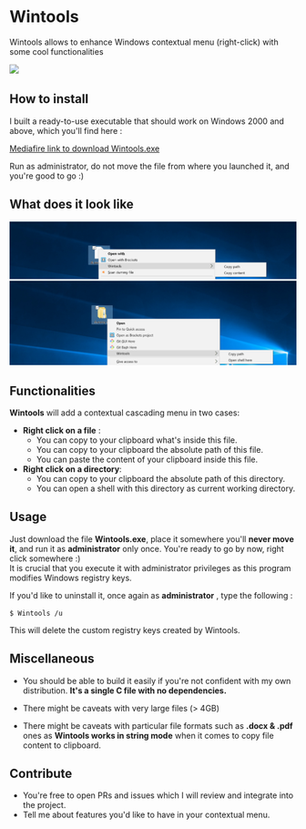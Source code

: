 
# Wintools
Wintools allows to enhance Windows contextual menu (right-click) with some cool functionalities

<img src="examples/showcase.gif" />

## How to install

I built a ready-to-use executable that should work on Windows 2000 and above, which you'll find here :  

<a href="http://www.mediafire.com/file/odnur3cnu2aygok/Wintools.exe">Mediafire link to download Wintools.exe</a> 

Run as administrator, do not move the file from where you launched it, and you're good to go :)

## What does it look like 

<img src="examples/example_1.png" /><br />
<img src="examples/example_2.png" />

## Functionalities

**Wintools** will add a contextual cascading menu in two cases:
- **Right click on a file** : 
	- You can copy to your clipboard what's inside this file.
	- You can copy to your clipboard the absolute path of this file.
	- You can paste the content of your clipboard inside this file.
- **Right click on a directory**:
	- You can copy to your clipboard the absolute path of this directory.
	- You can open a shell with this directory as current working directory.

## Usage

Just download the file **Wintools.exe**, place it somewhere you'll **never move it**, and run it as **administrator** only once. You're ready to go by now, right click somewhere :) <br />
It is crucial that you execute it with administrator privileges as this program modifies Windows registry keys.

If you'd like to uninstall it, once again as **administrator** , type the following :

    $ Wintools /u

This will delete the custom registry keys created by Wintools.

##  Miscellaneous

- You should be able to build it easily if you're not confident with my own distribution. **It's a single C file with no dependencies.**

- There might be caveats with very large files (> 4GB)
- There might be caveats with particular file formats such as **.docx & .pdf** ones as **Wintools works in string mode** when it comes to copy file content to clipboard.

## Contribute

- You're free to open PRs and issues which I will review and integrate into the project.
- Tell me about features you'd like to have in your contextual menu.
